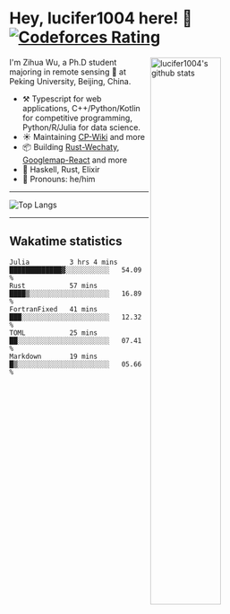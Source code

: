 # Hey, lucifer1004 here! :wave: [![Codeforces Rating](https://cfrating.ihcr.top/?user=lucifer1004&style=flat-square)](https://codeforces.com/profile/lucifer1004)

<img width="50%" align="right" alt="lucifer1004's github stats" src="https://github-readme-stats.vercel.app/api?username=lucifer1004&show_icons=true">

I'm Zihua Wu, a Ph.D student majoring in remote sensing :satellite: at Peking University, Beijing, China.

- :hammer_and_pick: Typescript for web applications, C++/Python/Kotlin for competitive programming, Python/R/Julia for data science.
- :sunny: Maintaining [CP-Wiki](https://cp-wiki.vercel.app) and more 
- :package: Building [Rust-Wechaty](https://github.com/wechaty/rust-wechaty), [Googlemap-React](https://github.com/googlemap-react/googlemap-react) and more
- :seedling: Haskell, Rust, Elixir
- :man: Pronouns: he/him

---

![Top Langs](https://github-readme-stats.vercel.app/api/top-langs/?username=lucifer1004&layout=compact)

---

## Wakatime statistics

<!--START_SECTION:waka-->
```text
Julia          3 hrs 4 mins    █████████████▓░░░░░░░░░░░   54.09 % 
Rust           57 mins         ████▒░░░░░░░░░░░░░░░░░░░░   16.89 % 
FortranFixed   41 mins         ███░░░░░░░░░░░░░░░░░░░░░░   12.32 % 
TOML           25 mins         ██░░░░░░░░░░░░░░░░░░░░░░░   07.41 % 
Markdown       19 mins         █▒░░░░░░░░░░░░░░░░░░░░░░░   05.66 % 
```
<!--END_SECTION:waka-->
